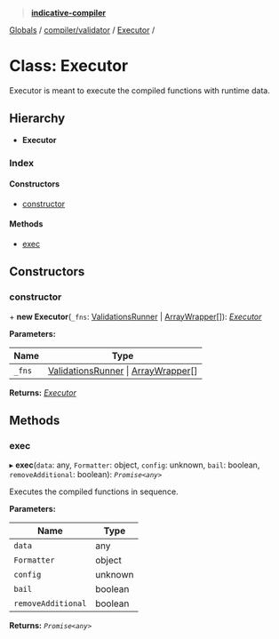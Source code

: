> **[indicative-compiler](../README.md)**

[Globals](../README.md) / [compiler/validator](../modules/compiler_validator.md) / [Executor](compiler_validator.executor.md) /

# Class: Executor

Executor is meant to execute the compiled functions with runtime
data.

## Hierarchy

* **Executor**

### Index

#### Constructors

* [constructor](compiler_validator.executor.md#constructor)

#### Methods

* [exec](compiler_validator.executor.md#exec)

## Constructors

###  constructor

\+ **new Executor**(`_fns`: [ValidationsRunner](compiler_validator.validationsrunner.md) | [ArrayWrapper](compiler_validator.arraywrapper.md)[]): *[Executor](compiler_validator.executor.md)*

**Parameters:**

Name | Type |
------ | ------ |
`_fns` | [ValidationsRunner](compiler_validator.validationsrunner.md) \| [ArrayWrapper](compiler_validator.arraywrapper.md)[] |

**Returns:** *[Executor](compiler_validator.executor.md)*

## Methods

###  exec

▸ **exec**(`data`: any, `Formatter`: object, `config`: unknown, `bail`: boolean, `removeAdditional`: boolean): *`Promise<any>`*

Executes the compiled functions in sequence.

**Parameters:**

Name | Type |
------ | ------ |
`data` | any |
`Formatter` | object |
`config` | unknown |
`bail` | boolean |
`removeAdditional` | boolean |

**Returns:** *`Promise<any>`*